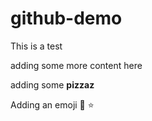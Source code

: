 # github-demo

This is a test


adding some more content here

adding some **pizzaz**

Adding an emoji :rocket: :star:
